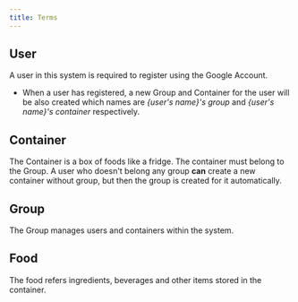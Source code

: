 ```yaml
---
title: Terms
---
```


## User

A user in this system is required to register using the Google Account.

* When a user has registered, a new Group and Container for the user will be also created which names are *{user's name}'s group* and *{user's name}'s container* respectively. 

## Container

The Container is a box of foods like a fridge.
The container must belong to the Group.
A user who doesn't belong any group **can** create a new container without group, but then the group is created for it automatically.

## Group

The Group manages users and containers within the system.

## Food

The food refers ingredients, beverages and other items stored in the container.
